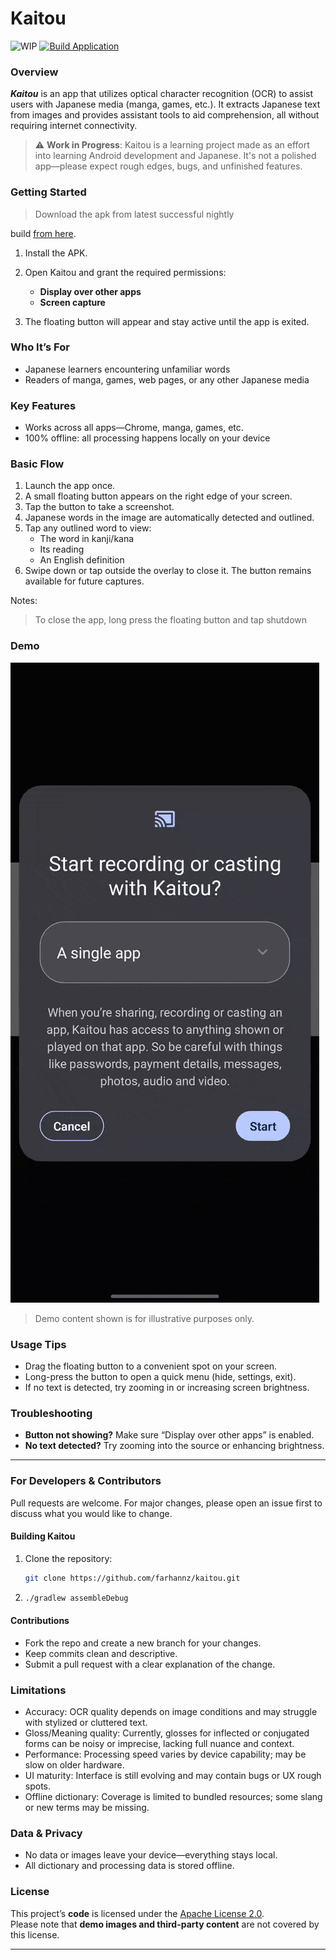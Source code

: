 # Kaitou

![WIP](https://img.shields.io/badge/status-WIP-orange)
[![Build Application](https://github.com/farhannz/Kaitou/actions/workflows/build-ci.yml/badge.svg?branch=nightly)](https://github.com/farhannz/Kaitou/actions/workflows/build-ci.yml)

### Overview

***Kaitou*** is an app that utilizes optical character recognition (OCR) to assist users with
Japanese media (manga,
games, etc.). It
extracts Japanese text from images and provides assistant tools to aid comprehension, all without
requiring internet
connectivity.

> ⚠️ **Work in Progress**: Kaitou is a learning project made as an effort into learning Android
> development and
> Japanese.
> It's not a polished app—please expect rough edges, bugs, and unfinished features.

### Getting Started

> Download the apk from latest successful nightly
>
build [from here](https://github.com/farhannz/Kaitou/releases/download/nightly-release/kaitou-release-nightly.apk).

1. Install the APK.
2. Open Kaitou and grant the required permissions:

    * **Display over other apps**
    * **Screen capture**
3. The floating button will appear and stay active until the app is exited.

### Who It’s For

* Japanese learners encountering unfamiliar words
* Readers of manga, games, web pages, or any other Japanese media

### Key Features

* Works across all apps—Chrome, manga, games, etc.
* 100% offline: all processing happens locally on your device

### Basic Flow

1. Launch the app once.
2. A small floating button appears on the right edge of your screen.
3. Tap the button to take a screenshot.
4. Japanese words in the image are automatically detected and outlined.
5. Tap any outlined word to view:
    * The word in kanji/kana
    * Its reading
    * An English definition
6. Swipe down or tap outside the overlay to close it. The button remains available for future
   captures.

Notes:
> To close the app, long press the floating button and tap shutdown

### Demo

![demo.gif](docs/demo.gif)
> Demo content shown is for illustrative purposes only.

### Usage Tips

* Drag the floating button to a convenient spot on your screen.
* Long-press the button to open a quick menu (hide, settings, exit).
* If no text is detected, try zooming in or increasing screen brightness.

### Troubleshooting

* **Button not showing?** Make sure “Display over other apps” is enabled.
* **No text detected?** Try zooming into the source or enhancing brightness.

---

### For Developers & Contributors

Pull requests are welcome. For major changes, please open an issue first to discuss what you would
like to change.

#### Building Kaitou

1. Clone the repository:

   ```bash
   git clone https://github.com/farhannz/kaitou.git
   ```

2. ```bash
   ./gradlew assembleDebug
   ```

#### Contributions

* Fork the repo and create a new branch for your changes.
* Keep commits clean and descriptive.
* Submit a pull request with a clear explanation of the change.

### Limitations

* Accuracy: OCR quality depends on image conditions and may struggle with stylized or cluttered
  text.
* Gloss/Meaning quality: Currently, glosses for inflected or conjugated forms can be noisy or
  imprecise, lacking full nuance and context.
* Performance: Processing speed varies by device capability; may be slow on older hardware.
* UI maturity: Interface is still evolving and may contain bugs or UX rough spots.
* Offline dictionary: Coverage is limited to bundled resources; some slang or new terms may be
  missing.

### Data & Privacy

* No data or images leave your device—everything stays local.
* All dictionary and processing data is stored offline.

### License

This project’s **code** is licensed under the [Apache License 2.0](LICENSE).  
Please note that **demo images and third-party content** are not covered by this license.

---